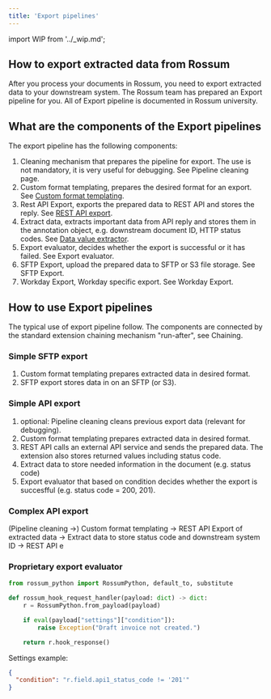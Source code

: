 ```yaml
---
title: 'Export pipelines'
---
```


import WIP from '../\_wip.md';

<WIP />

## How to export extracted data from Rossum

After you process your documents in Rossum, you need to export extracted data to your downstream system. The Rossum team has prepared an Export pipeline for you. All of Export pipeline is documented in Rossum university.

## What are the components of the Export pipelines

The export pipeline has the following components:

1. Cleaning mechanism that prepares the pipeline for export. The use is not mandatory, it is very useful for debugging. See Pipeline cleaning page.
1. Custom format templating, prepares the desired format for an export. See [Custom format templating](./custom-format-templating.md).
1. Rest API Export, exports the prepared data to REST API and stores the reply. See [REST API export](./rest-api-export.md).
1. Extract data, extracts important data from API reply and stores them in the annotation object, e.g. downstream document ID, HTTP status codes. See [Data value extractor](./data-value-extractor.md).
1. Export evaluator, decides whether the export is successful or it has failed. See Export evaluator.
1. SFTP Export, upload the prepared data to SFTP or S3 file storage. See SFTP Export.
1. Workday Export, Workday specific export. See Workday Export.

## How to use Export pipelines

The typical use of export pipeline follow. The components are connected by the standard extension chaining mechanism "run-after", see Chaining.

### Simple SFTP export

1. Custom format templating prepares extracted data in desired format.
2. SFTP export stores data in on an SFTP (or S3).

### Simple API export

1. optional: Pipeline cleaning cleans previous export data (relevant for debugging).
2. Custom format templating prepares extracted data in desired format.
3. REST API calls an external API service and sends the prepared data. The extension also stores returned values including status code.
4. Extract data to store needed information in the document (e.g. status code)
5. Export evaluator that based on condition decides whether the export is succesfful (e.g. status code = 200, 201).

### Complex API export

(Pipeline cleaning ->) Custom format templating -> REST API Export of extracted data -> Extract data to store status code and downstream system ID -> REST API e

### Proprietary export evaluator

```py
from rossum_python import RossumPython, default_to, substitute

def rossum_hook_request_handler(payload: dict) -> dict:
    r = RossumPython.from_payload(payload)

    if eval(payload["settings"]["condition"]):
        raise Exception("Draft invoice not created.")

    return r.hook_response()
```

Settings example:

```json
{
  "condition": "r.field.api1_status_code != '201'"
}
```
